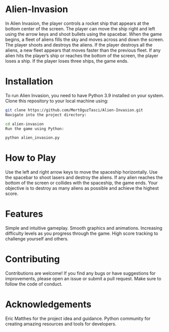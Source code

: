 # Alien-Invasion

In Alien Invasion, the player controls a rocket ship that appears
at the bottom center of the screen. The player can move the ship
right and left using the arrow keys and shoot bullets using the
spacebar. When the game begins, a fleet of aliens fills the sky
and moves across and down the screen. The player shoots and
destroys the aliens. If the player destroys all the aliens, a new fleet
appears that moves faster than the previous fleet. If any alien hits
the player’s ship or reaches the bottom of the screen, the player
loses a ship. If the player loses three ships, the game ends.

# Installation
To run Alien Invasion, you need to have Python 3.9 installed on your system. Clone this repository to your local machine using:

```bash
git clone https://github.com/MertOguzTasci/Alien-Invasion.git
Navigate into the project directory:
```

```bash
cd alien-invasion
Run the game using Python:
```

```bash
python alien_invasion.py
```

# How to Play
Use the left and right arrow keys to move the spaceship horizontally.
Use the spacebar to shoot lasers and destroy the aliens.
If any alien reaches the bottom of the screen or collides with the spaceship, the game ends.
Your objective is to destroy as many aliens as possible and achieve the highest score.

# Features
Simple and intuitive gameplay.
Smooth graphics and animations.
Increasing difficulty levels as you progress through the game.
High score tracking to challenge yourself and others.

# Contributing
Contributions are welcome! If you find any bugs or have suggestions for improvements, please open an issue or submit a pull request. Make sure to follow the code of conduct.

# Acknowledgements
Eric Matthes for the project idea and guidance.
Python community for creating amazing resources and tools for developers.
